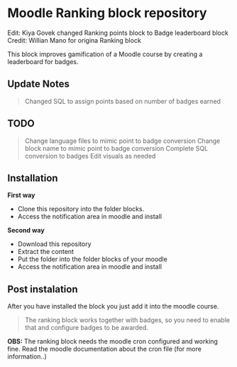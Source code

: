 Moodle Ranking block repository
===============================

Edit: Kiya Govek changed Ranking points block to Badge leaderboard block
Credit: Willian Mano for origina Ranking block

This block improves gamification of a Moodle course by creating a leaderboard for badges.


Update Notes
------------
> Changed SQL to assign points based on number of badges earned

TODO
------------
> Change language files to mimic point to badge conversion
> Change block name to mimic point to badge conversion
> Complete SQL conversion to badges
> Edit visuals as needed


Installation
------------

**First way**

- Clone this repository into the folder blocks.
- Access the notification area in moodle and install

**Second way**

- Download this repository
- Extract the content
- Put the folder into the folder blocks of your moodle
- Access the notification area in moodle and install

Post instalation
----------------
After you have installed the block you just add it into the moodle course.

> The ranking block works together with badges, so you need to enable that and configure badges to be awarded.


**OBS:** The ranking block needs the moodle cron configured and working fine. Read the moodle documentation about the cron file (for more information..)